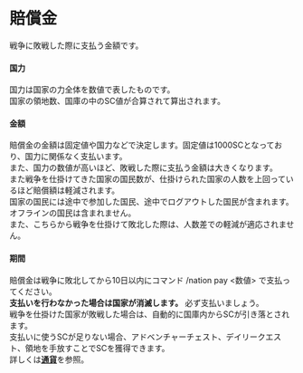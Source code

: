 # 賠償金
戦争に敗戦した際に支払う金額です。

#### 国力
国力は国家の力全体を数値で表したものです。  
国家の領地数、国庫の中のSC値が合算されて算出されます。

#### 金額
賠償金の金額は固定値や国力などで決定します。固定値は1000SCとなっており、国力に関係なく支払います。  
また、国力の数値が高いほど、敗戦した際に支払う金額は大きくなります。  
また戦争を仕掛けてきた国家の国民数が、仕掛けられた国家の人数を上回っているほど賠償額は軽減されます。  
国家の国民には途中で参加した国民、途中でログアウトした国民が含まれます。オフラインの国民は含まれません。  
また、こちらから戦争を仕掛けて敗北した際は、人数差での軽減が適応されません。

#### 期間
賠償金は戦争に敗北してから10日以内にコマンド /nation pay <数値> で支払ってください。  
**支払いを行わなかった場合は国家が消滅します。** 必ず支払いましょう。  
戦争を仕掛けた国家が敗戦した場合は、自動的に国庫内からSCが引き落とされます。  
支払いに使うSCが足りない場合、アドベンチャーチェスト、デイリークエスト、領地を手放すことでSCを獲得できます。  
詳しくは[**通貨**](/guide/currency)を参照。
